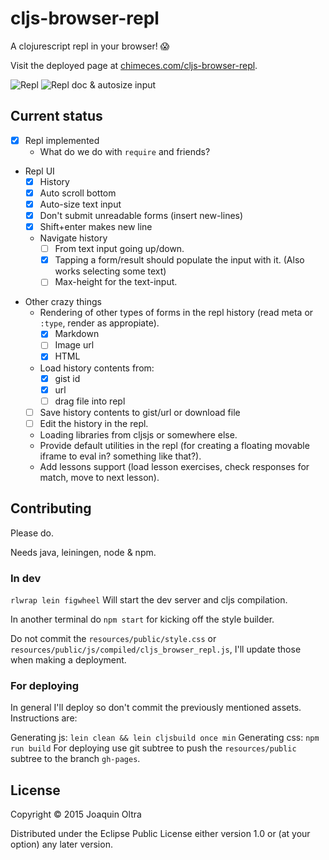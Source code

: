 # cljs-browser-repl

A clojurescript repl in your browser! 😱

Visit the deployed page at
[chimeces.com/cljs-browser-repl](http://chimeces.com/cljs-browser-repl/).

![Repl](https://i.imgur.com/UWmycXw.png)
![Repl doc & autosize input](https://i.imgur.com/gOC4otV.png)

## Current status

- [x] Repl implemented
  - What do we do with `require` and friends?
- Repl UI
  * [x] History
  * [x] Auto scroll bottom
  * [x] Auto-size text input
  * [x] Don't submit unreadable forms (insert new-lines)
  * [x] Shift+enter makes new line
  * Navigate history
    * [ ] From text input going up/down.
    * [x] Tapping a form/result should populate the input with it. (Also works selecting some text)
    * [ ] Max-height for the text-input.
* Other crazy things
  * Rendering of other types of forms in the repl history (read meta or `:type`, render as appropiate).
    * [x] Markdown
    * [ ] Image url
    * [x] HTML
  * Load history contents from:
    * [x] gist id
    * [x] url
    * [ ] drag file into repl
  * [ ] Save history contents to gist/url or download file
  * [ ] Edit the history in the repl.
  * Loading libraries from cljsjs or somewhere else.
  * Provide default utilities in the repl (for creating a floating movable iframe to eval in? something like that?).
  * Add lessons support (load lesson exercises, check responses for match, move to next lesson).

## Contributing

Please do.

Needs java, leiningen, node & npm.

### In dev

`rlwrap lein figwheel` Will start the dev server and cljs compilation.

In another terminal do `npm start` for kicking off the style builder.

Do not commit the `resources/public/style.css` or
`resources/public/js/compiled/cljs_browser_repl.js`, I'll update those when
making a deployment.

### For deploying

In general I'll deploy so don't commit the previously mentioned assets.
Instructions are:

Generating js: `lein clean && lein cljsbuild once min`
Generating css: `npm run build`
For deploying use git subtree to push the `resources/public` subtree to the
branch `gh-pages`.

## License

Copyright © 2015 Joaquin Oltra

Distributed under the Eclipse Public License either version 1.0 or (at your option) any later version.
